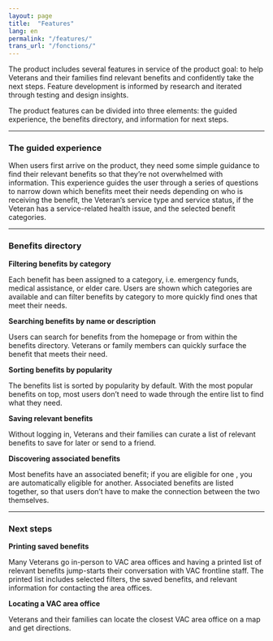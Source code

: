 ```yaml
---
layout: page
title:  "Features"
lang: en
permalink: "/features/"
trans_url: "/fonctions/"
---
```


The product includes several features in service of the product goal: to help Veterans and their families find relevant benefits and confidently take the next steps. Feature development is informed by research and iterated through testing and design insights.

The product features can be divided into three elements: the guided experience, the benefits directory, and information for next steps.

---

### The guided experience

When users first arrive on the product, they need some simple guidance to find their relevant benefits so that they’re not overwhelmed with information. This experience guides the user through a series of questions to narrow down which benefits meet their needs depending on who is receiving the benefit, the Veteran’s service type and service status, if the Veteran has a service-related health issue, and the selected benefit categories.

---

### Benefits directory

**Filtering benefits by category**

Each benefit has been assigned to a category, i.e. emergency funds, medical assistance, or elder care. Users are shown which categories are available and can filter benefits by category to more quickly find ones that meet their needs.

**Searching benefits by name or description**

Users can search for benefits from the homepage or from within the benefits directory. Veterans or family members can quickly surface the benefit that meets their need.

**Sorting benefits by popularity**

The benefits list is sorted by popularity by default. With the most popular benefits on top, most users don’t need to wade through the entire list to find what they need.

**Saving relevant benefits**

Without logging in, Veterans and their families can curate a list of relevant benefits to save for later or send to a friend.

**Discovering associated benefits**

Most benefits have an associated benefit; if you are eligible for one , you are automatically eligible for another. Associated benefits are listed together, so that users don’t have to make the connection between the two themselves.

---

### Next steps

**Printing saved benefits**

Many Veterans go in-person to VAC area offices and having a printed list of relevant benefits jump-starts their conversation with VAC frontline staff. The printed list includes selected filters, the saved benefits, and relevant information for contacting the area offices.

**Locating a VAC area office**

Veterans and their families can locate the closest VAC area office on a map and get directions.
